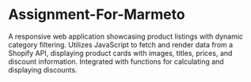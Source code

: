 # Assignment-For-Marmeto
A responsive web application showcasing product listings with dynamic category filtering. Utilizes JavaScript to fetch and render data from a Shopify API, displaying product cards with images, titles, prices, and discount information. Integrated with functions for calculating and displaying discounts.

